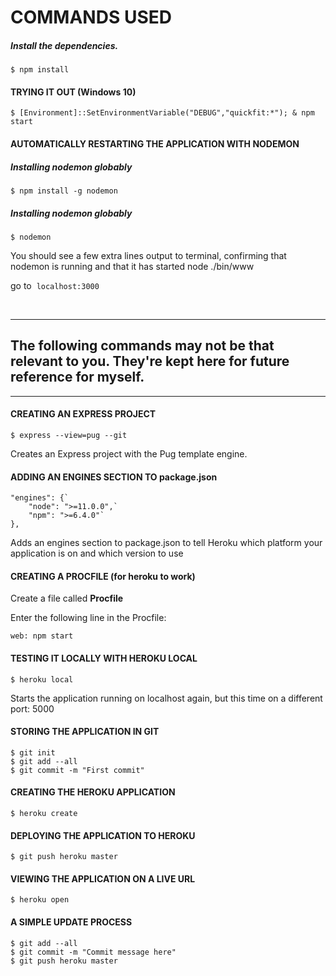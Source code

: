 # COMMANDS USED #

##### Install the dependencies. #####
    $ npm install

#### TRYING IT OUT (Windows 10)
    $ [Environment]::SetEnvironmentVariable("DEBUG","quickfit:*"); & npm start

#### AUTOMATICALLY RESTARTING THE APPLICATION WITH NODEMON ####
##### Installing nodemon globably #####
    $ npm install -g nodemon

##### Installing nodemon globably #####
    $ nodemon
<p> You should see a few extra lines output to terminal, confirming that nodemon is running and that it has started node ./bin/www  </p>

go to &nbsp;`localhost:3000`

</br>

--------------------------------------------------------------------------------
## The following commands may not be that relevant to you. They're kept here for future reference for myself. ##
--------------------------------------------------------------------------------
#### CREATING AN EXPRESS PROJECT ####
    $ express --view=pug --git
<p> Creates an Express project with the Pug template engine.</br>

#### ADDING AN ENGINES SECTION TO package.json ####
    "engines": {`
        "node": ">=11.0.0",`
        "npm": ">=6.4.0"`
    },
<p> Adds an engines section to package.json to tell Heroku which platform your application is on and which version to use </p>

#### CREATING A PROCFILE (for heroku to work) ####
Create a file called **Procfile**
<p> Enter the following line in the Procfile:</p>

    web: npm start

#### TESTING IT LOCALLY WITH HEROKU LOCAL ####
    $ heroku local
<p> Starts the application running on localhost again, but this time on a different port: 5000 </p>

#### STORING THE APPLICATION IN GIT ####
    $ git init
    $ git add --all
    $ git commit -m "First commit"

#### CREATING THE HEROKU APPLICATION ####
    $ heroku create

#### DEPLOYING THE APPLICATION TO HEROKU ####
    $ git push heroku master

#### VIEWING THE APPLICATION ON A LIVE URL ####
    $ heroku open

#### A SIMPLE UPDATE PROCESS ####
    $ git add --all
    $ git commit -m "Commit message here"
    $ git push heroku master